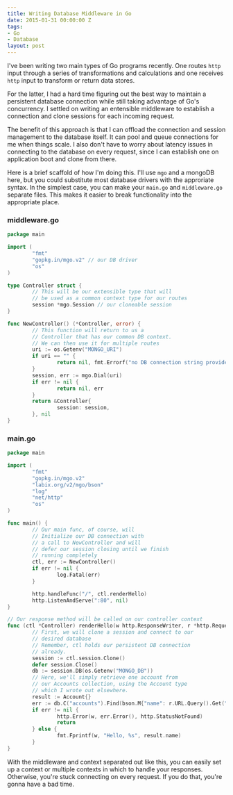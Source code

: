 ```yaml
---
title: Writing Database Middleware in Go
date: 2015-01-31 00:00:00 Z
tags:
- Go
- Database
layout: post
---
```


I've been writing two main types of Go programs recently. One routes `http` input through a series of transformations and calculations and one receives `http` input to transform or return data stores.

For the latter, I had a hard time figuring out the best way to maintain a persistent database connection while still taking advantage of Go's concurrency. I settled on writing an entensible middleware to establish a connection and clone sessions for each incoming request. 

The benefit of this approach is that I can offload the connection and session management to the database itself. It can pool and queue connections for me when things scale. I also don't have to worry about latency issues in connecting to the database on every request, since I can establish one on application boot and clone from there.

Here is a brief scaffold of how I'm doing this. I'll use `mgo` and a mongoDB here, but you could substitute most database drivers with the approriate syntax. In the simplest case, you can make your `main.go` and `middleware.go` separate files. This makes it easier to break functionality into the appropriate place.

### middleware.go

```go
package main

import (
        "fmt"
        "gopkg.in/mgo.v2" // our DB driver
        "os"
)

type Controller struct {
        // This will be our extensible type that will
        // be used as a common context type for our routes
        session *mgo.Session // our cloneable session
}

func NewController() (*Controller, error) {
        // This function will return to us a 
        // Controller that has our common DB context.
        // We can then use it for multiple routes
        uri := os.Getenv("MONGO_URI")
        if uri == "" {
                return nil, fmt.Errorf("no DB connection string provided")
        }
        session, err := mgo.Dial(uri)
        if err != nil {
                return nil, err
        }
        return &Controller{
                session: session,
        }, nil
}
```

### main.go

```go
package main

import (
        "fmt"
        "gopkg.in/mgo.v2"
        "labix.org/v2/mgo/bson"
        "log"
        "net/http"
        "os"
)

func main() {
        // Our main func, of course, will
        // Initialize our DB connection with 
        // a call to NewController and will
        // defer our session closing until we finish
        // running completely
        ctl, err := NewController()
        if err != nil {
                log.Fatal(err)
        }

        http.handleFunc("/", ctl.renderHello)
        http.ListenAndServe(":80", nil)
}

// Our response method will be called on our controller context
func (ctl *Controller) renderHello(w http.ResponseWriter, r *http.Request) {
        // First, we will clone a session and connect to our 
        // desired database
        // Remember, ctl holds our persistent DB connection
        // already.
        session := ctl.session.Clone()
        defer session.Close()
        db := session.DB(os.Getenv("MONGO_DB"))
        // Here, we'll simply retrieve one account from 
        // our Accounts collection, using the Account type
        // which I wrote out elsewhere.
        result := Account{}
        err := db.C("accounts").Find(bson.M{"name": r.URL.Query().Get("name")}).One(&result)
        if err != nil {
                http.Error(w, err.Error(), http.StatusNotFound)
                return
        } else {
                fmt.Fprintf(w, "Hello, %s", result.name)
        }
}
```

With the middleware and context separated out like this, you can easily set up a context or multiple contexts in which to handle your responses. Otherwise, you're stuck connecting on every request. If you do that, you're gonna have a bad time.

